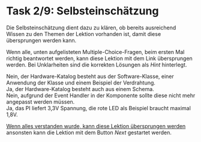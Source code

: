 # Task 2/9: Selbsteinschätzung

Die Selbsteinschätzung dient dazu zu klären, ob bereits ausreichend Wissen zu den Themen der Lektion vorhanden ist,
damit diese übersprungen werden kann.

Wenn alle, unten aufgelisteten Multiple-Choice-Fragen, beim ersten Mal richtig beantwortet werden, kann diese Lektion
mit dem Link übersprungen werden. Bei Unklarheiten sind die korrekten Lösungen als *Hint* hinterlegt.

<div class="hint">
Nein, der Hardware-Katalog besteht aus der Software-Klasse, einer Anwendung der Klasse und einem Beispiel der Verdrahtung.
</div>
<div class="hint">
Ja, der Hardware-Katalog besteht auch aus einem Schema.
</div>
<div class="hint">
Nein, aufgrund der Event Handler in der Komponente sollte diese nicht mehr angepasst werden müssen.
</div>
<div class="hint">
Ja, das PI liefert 3,3V Spannung, die rote LED als Beispiel braucht maximal 1,8V.
</div>

[Wenn alles verstanden wurde, kann diese Lektion übersprungen werden](course://Tutorial/Einführung-PI4J/Übersicht/src/Main.java)
ansonsten kann die Lektion mit dem Button *Next* gestartet werden.